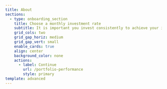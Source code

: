 ```yaml
---
title: About
sections:
  - type: onboarding_section
    title: Choose a monthly investment rate
    subtitle: It is important you invest consistently to achieve your investment goals.
    grid_cols: two
    grid_gap_horiz: medium
    grid_gap_vert: small
    enable_cards: true
    align: center
    background_color: none
    actions:
      - label: Continue
        url: /portfolio-performance
        style: primary
template: advanced
---
```

